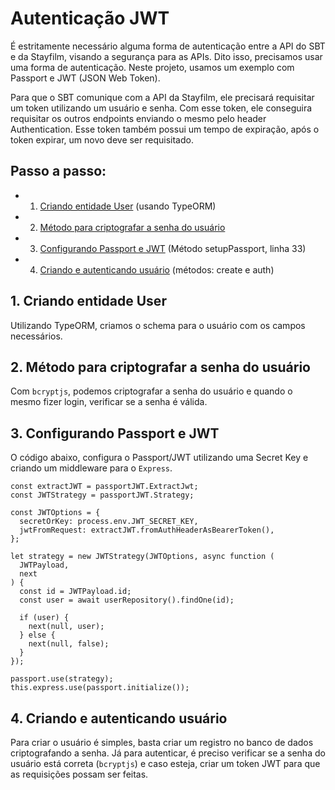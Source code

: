 # Autenticação JWT

É estritamente necessário alguma forma de autenticação entre a API do SBT e da Stayfilm, visando a segurança para as APIs.
Dito isso, precisamos usar uma forma de autenticação. Neste projeto, usamos um exemplo com Passport e JWT (JSON Web Token).

Para que o SBT comunique com a API da Stayfilm, ele precisará requisitar um token utilizando um usuário e senha.
Com esse token, ele conseguira requisitar os outros endpoints enviando o mesmo pelo header Authentication.
Esse token também possui um tempo de expiração, após o token expirar, um novo deve ser requisitado.

## Passo a passo:

- 1. [Criando entidade User](https://github.com/deyvidholz/ts-express-typeorm-boilerplate/blob/main/src/modules/user/user.entity.ts) (usando TypeORM)
- 2. [Método para criptografar a senha do usuário](https://github.com/deyvidholz/ts-express-typeorm-boilerplate/blob/main/src/helpers/crypt.helper.ts)
- 3. [Configurando Passport e JWT](https://github.com/deyvidholz/ts-express-typeorm-boilerplate/blob/main/src/app.ts) (Método setupPassport, linha 33)
- 4. [Criando e autenticando usuário](https://github.com/deyvidholz/ts-express-typeorm-boilerplate/blob/main/src/modules/user/user.service.ts) (métodos: create e auth)

## 1. Criando entidade User

Utilizando TypeORM, criamos o schema para o usuário com os campos necessários.

## 2. Método para criptografar a senha do usuário

Com `bcryptjs`, podemos criptografar a senha do usuário e quando o mesmo fizer login, verificar se a senha é válida.

## 3. Configurando Passport e JWT

O código abaixo, configura o Passport/JWT utilizando uma Secret Key e criando um middleware para o `Express`.

```
const extractJWT = passportJWT.ExtractJwt;
const JWTStrategy = passportJWT.Strategy;

const JWTOptions = {
  secretOrKey: process.env.JWT_SECRET_KEY,
  jwtFromRequest: extractJWT.fromAuthHeaderAsBearerToken(),
};

let strategy = new JWTStrategy(JWTOptions, async function (
  JWTPayload,
  next
) {
  const id = JWTPayload.id;
  const user = await userRepository().findOne(id);

  if (user) {
    next(null, user);
  } else {
    next(null, false);
  }
});

passport.use(strategy);
this.express.use(passport.initialize());
```

## 4. Criando e autenticando usuário

Para criar o usuário é simples, basta criar um registro no banco de dados criptografando a senha.
Já para autenticar, é preciso verificar se a senha do usuário está correta (`bcryptjs`) e caso esteja, criar um token JWT para que as requisições possam ser feitas.
